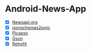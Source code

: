# Android-News-App

- [x] [Newsapi.org](https://newsapi.org/)
- [x] [jsonschemas2pojo](http://www.jsonschema2pojo.org/)
- [x] [Picasso](https://desarrollador-android.com/librerias/square/picasso/)
- [x] [Gson](https://github.com/google/gson)
- [x] [Retrofit](https://square.github.io/retrofit/)

[](https://github.com/porteroFitness/Android-News-App/blob/master/News.png)
[](https://github.com/porteroFitness/Android-News-App/blob/master/NewsDetailled.png)
